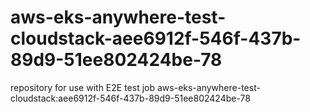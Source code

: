 # aws-eks-anywhere-test-cloudstack-aee6912f-546f-437b-89d9-51ee802424be-78
repository for use with E2E test job aws-eks-anywhere-test-cloudstack:aee6912f-546f-437b-89d9-51ee802424be-78
